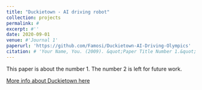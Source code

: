 ```yaml
---
title: "Duckietown - AI driving robot"
collection: projects
permalink: #
excerpt: #''
date: 2020-09-01
venue: #'Journal 1'
paperurl: 'https://github.com/Famosi/Duckietown-AI-Driving-Olympics'
citation: # 'Your Name, You. (2009). &quot;Paper Title Number 1.&quot; <i>Journal 1</i>. 1(1).'
---
```

This paper is about the number 1. The number 2 is left for future work.

[More info about Duckietown here](www.duckietown.org)

